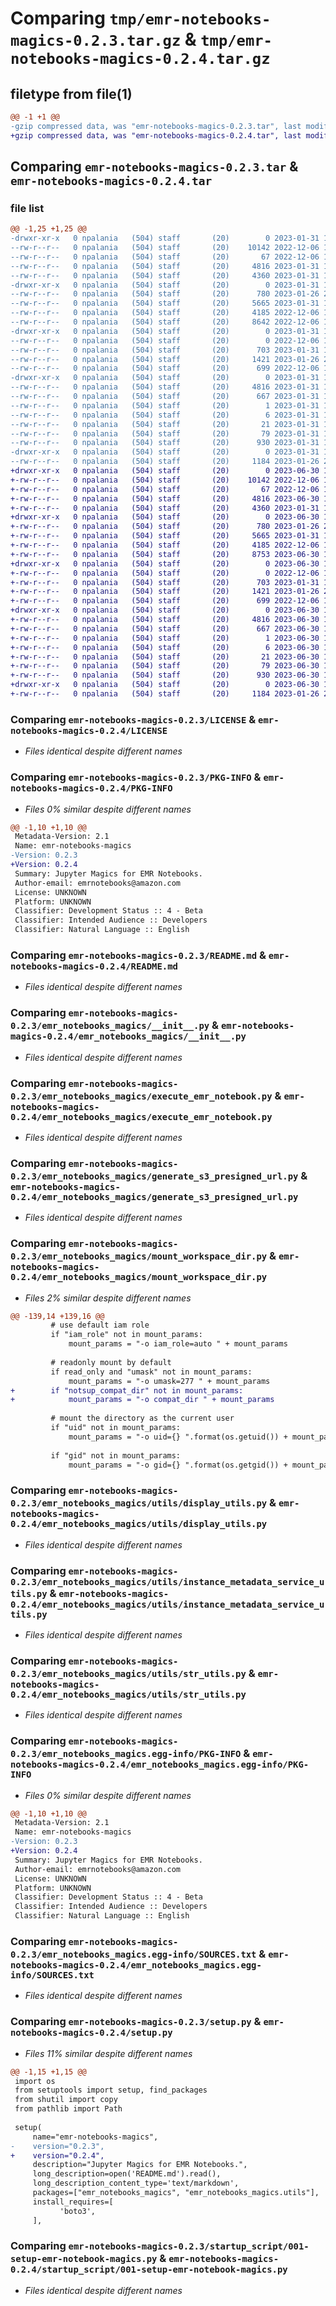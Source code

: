 # Comparing `tmp/emr-notebooks-magics-0.2.3.tar.gz` & `tmp/emr-notebooks-magics-0.2.4.tar.gz`

## filetype from file(1)

```diff
@@ -1 +1 @@
-gzip compressed data, was "emr-notebooks-magics-0.2.3.tar", last modified: Tue Jan 31 17:21:57 2023, max compression
+gzip compressed data, was "emr-notebooks-magics-0.2.4.tar", last modified: Fri Jun 30 19:20:25 2023, max compression
```

## Comparing `emr-notebooks-magics-0.2.3.tar` & `emr-notebooks-magics-0.2.4.tar`

### file list

```diff
@@ -1,25 +1,25 @@
-drwxr-xr-x   0 npalania   (504) staff       (20)        0 2023-01-31 17:21:57.448271 emr-notebooks-magics-0.2.3/
--rw-r--r--   0 npalania   (504) staff       (20)    10142 2022-12-06 16:40:00.000000 emr-notebooks-magics-0.2.3/LICENSE
--rw-r--r--   0 npalania   (504) staff       (20)       67 2022-12-06 16:40:00.000000 emr-notebooks-magics-0.2.3/NOTICE
--rw-r--r--   0 npalania   (504) staff       (20)     4816 2023-01-31 17:21:57.448339 emr-notebooks-magics-0.2.3/PKG-INFO
--rw-r--r--   0 npalania   (504) staff       (20)     4360 2023-01-31 17:16:02.000000 emr-notebooks-magics-0.2.3/README.md
-drwxr-xr-x   0 npalania   (504) staff       (20)        0 2023-01-31 17:21:57.446322 emr-notebooks-magics-0.2.3/emr_notebooks_magics/
--rw-r--r--   0 npalania   (504) staff       (20)      780 2023-01-26 23:33:00.000000 emr-notebooks-magics-0.2.3/emr_notebooks_magics/__init__.py
--rw-r--r--   0 npalania   (504) staff       (20)     5665 2023-01-31 17:03:33.000000 emr-notebooks-magics-0.2.3/emr_notebooks_magics/execute_emr_notebook.py
--rw-r--r--   0 npalania   (504) staff       (20)     4185 2022-12-06 16:40:00.000000 emr-notebooks-magics-0.2.3/emr_notebooks_magics/generate_s3_presigned_url.py
--rw-r--r--   0 npalania   (504) staff       (20)     8642 2022-12-06 16:41:11.000000 emr-notebooks-magics-0.2.3/emr_notebooks_magics/mount_workspace_dir.py
-drwxr-xr-x   0 npalania   (504) staff       (20)        0 2023-01-31 17:21:57.447825 emr-notebooks-magics-0.2.3/emr_notebooks_magics/utils/
--rw-r--r--   0 npalania   (504) staff       (20)        0 2022-12-06 16:40:00.000000 emr-notebooks-magics-0.2.3/emr_notebooks_magics/utils/__init__.py
--rw-r--r--   0 npalania   (504) staff       (20)      703 2023-01-31 17:03:33.000000 emr-notebooks-magics-0.2.3/emr_notebooks_magics/utils/display_utils.py
--rw-r--r--   0 npalania   (504) staff       (20)     1421 2023-01-26 23:32:27.000000 emr-notebooks-magics-0.2.3/emr_notebooks_magics/utils/instance_metadata_service_utils.py
--rw-r--r--   0 npalania   (504) staff       (20)      699 2022-12-06 16:40:00.000000 emr-notebooks-magics-0.2.3/emr_notebooks_magics/utils/str_utils.py
-drwxr-xr-x   0 npalania   (504) staff       (20)        0 2023-01-31 17:21:57.447100 emr-notebooks-magics-0.2.3/emr_notebooks_magics.egg-info/
--rw-r--r--   0 npalania   (504) staff       (20)     4816 2023-01-31 17:21:57.000000 emr-notebooks-magics-0.2.3/emr_notebooks_magics.egg-info/PKG-INFO
--rw-r--r--   0 npalania   (504) staff       (20)      667 2023-01-31 17:21:57.000000 emr-notebooks-magics-0.2.3/emr_notebooks_magics.egg-info/SOURCES.txt
--rw-r--r--   0 npalania   (504) staff       (20)        1 2023-01-31 17:21:57.000000 emr-notebooks-magics-0.2.3/emr_notebooks_magics.egg-info/dependency_links.txt
--rw-r--r--   0 npalania   (504) staff       (20)        6 2023-01-31 17:21:57.000000 emr-notebooks-magics-0.2.3/emr_notebooks_magics.egg-info/requires.txt
--rw-r--r--   0 npalania   (504) staff       (20)       21 2023-01-31 17:21:57.000000 emr-notebooks-magics-0.2.3/emr_notebooks_magics.egg-info/top_level.txt
--rw-r--r--   0 npalania   (504) staff       (20)       79 2023-01-31 17:21:57.448566 emr-notebooks-magics-0.2.3/setup.cfg
--rw-r--r--   0 npalania   (504) staff       (20)      930 2023-01-31 17:21:50.000000 emr-notebooks-magics-0.2.3/setup.py
-drwxr-xr-x   0 npalania   (504) staff       (20)        0 2023-01-31 17:21:57.448018 emr-notebooks-magics-0.2.3/startup_script/
--rw-r--r--   0 npalania   (504) staff       (20)     1184 2023-01-26 23:34:08.000000 emr-notebooks-magics-0.2.3/startup_script/001-setup-emr-notebook-magics.py
+drwxr-xr-x   0 npalania   (504) staff       (20)        0 2023-06-30 19:20:25.380069 emr-notebooks-magics-0.2.4/
+-rw-r--r--   0 npalania   (504) staff       (20)    10142 2022-12-06 16:40:00.000000 emr-notebooks-magics-0.2.4/LICENSE
+-rw-r--r--   0 npalania   (504) staff       (20)       67 2022-12-06 16:40:00.000000 emr-notebooks-magics-0.2.4/NOTICE
+-rw-r--r--   0 npalania   (504) staff       (20)     4816 2023-06-30 19:20:25.380137 emr-notebooks-magics-0.2.4/PKG-INFO
+-rw-r--r--   0 npalania   (504) staff       (20)     4360 2023-01-31 17:16:02.000000 emr-notebooks-magics-0.2.4/README.md
+drwxr-xr-x   0 npalania   (504) staff       (20)        0 2023-06-30 19:20:25.377935 emr-notebooks-magics-0.2.4/emr_notebooks_magics/
+-rw-r--r--   0 npalania   (504) staff       (20)      780 2023-01-26 23:33:00.000000 emr-notebooks-magics-0.2.4/emr_notebooks_magics/__init__.py
+-rw-r--r--   0 npalania   (504) staff       (20)     5665 2023-01-31 17:03:33.000000 emr-notebooks-magics-0.2.4/emr_notebooks_magics/execute_emr_notebook.py
+-rw-r--r--   0 npalania   (504) staff       (20)     4185 2022-12-06 16:40:00.000000 emr-notebooks-magics-0.2.4/emr_notebooks_magics/generate_s3_presigned_url.py
+-rw-r--r--   0 npalania   (504) staff       (20)     8753 2023-06-30 19:19:29.000000 emr-notebooks-magics-0.2.4/emr_notebooks_magics/mount_workspace_dir.py
+drwxr-xr-x   0 npalania   (504) staff       (20)        0 2023-06-30 19:20:25.379636 emr-notebooks-magics-0.2.4/emr_notebooks_magics/utils/
+-rw-r--r--   0 npalania   (504) staff       (20)        0 2022-12-06 16:40:00.000000 emr-notebooks-magics-0.2.4/emr_notebooks_magics/utils/__init__.py
+-rw-r--r--   0 npalania   (504) staff       (20)      703 2023-01-31 17:03:33.000000 emr-notebooks-magics-0.2.4/emr_notebooks_magics/utils/display_utils.py
+-rw-r--r--   0 npalania   (504) staff       (20)     1421 2023-01-26 23:32:27.000000 emr-notebooks-magics-0.2.4/emr_notebooks_magics/utils/instance_metadata_service_utils.py
+-rw-r--r--   0 npalania   (504) staff       (20)      699 2022-12-06 16:40:00.000000 emr-notebooks-magics-0.2.4/emr_notebooks_magics/utils/str_utils.py
+drwxr-xr-x   0 npalania   (504) staff       (20)        0 2023-06-30 19:20:25.378833 emr-notebooks-magics-0.2.4/emr_notebooks_magics.egg-info/
+-rw-r--r--   0 npalania   (504) staff       (20)     4816 2023-06-30 19:20:25.000000 emr-notebooks-magics-0.2.4/emr_notebooks_magics.egg-info/PKG-INFO
+-rw-r--r--   0 npalania   (504) staff       (20)      667 2023-06-30 19:20:25.000000 emr-notebooks-magics-0.2.4/emr_notebooks_magics.egg-info/SOURCES.txt
+-rw-r--r--   0 npalania   (504) staff       (20)        1 2023-06-30 19:20:25.000000 emr-notebooks-magics-0.2.4/emr_notebooks_magics.egg-info/dependency_links.txt
+-rw-r--r--   0 npalania   (504) staff       (20)        6 2023-06-30 19:20:25.000000 emr-notebooks-magics-0.2.4/emr_notebooks_magics.egg-info/requires.txt
+-rw-r--r--   0 npalania   (504) staff       (20)       21 2023-06-30 19:20:25.000000 emr-notebooks-magics-0.2.4/emr_notebooks_magics.egg-info/top_level.txt
+-rw-r--r--   0 npalania   (504) staff       (20)       79 2023-06-30 19:20:25.380387 emr-notebooks-magics-0.2.4/setup.cfg
+-rw-r--r--   0 npalania   (504) staff       (20)      930 2023-06-30 19:20:03.000000 emr-notebooks-magics-0.2.4/setup.py
+drwxr-xr-x   0 npalania   (504) staff       (20)        0 2023-06-30 19:20:25.379816 emr-notebooks-magics-0.2.4/startup_script/
+-rw-r--r--   0 npalania   (504) staff       (20)     1184 2023-01-26 23:34:08.000000 emr-notebooks-magics-0.2.4/startup_script/001-setup-emr-notebook-magics.py
```

### Comparing `emr-notebooks-magics-0.2.3/LICENSE` & `emr-notebooks-magics-0.2.4/LICENSE`

 * *Files identical despite different names*

### Comparing `emr-notebooks-magics-0.2.3/PKG-INFO` & `emr-notebooks-magics-0.2.4/PKG-INFO`

 * *Files 0% similar despite different names*

```diff
@@ -1,10 +1,10 @@
 Metadata-Version: 2.1
 Name: emr-notebooks-magics
-Version: 0.2.3
+Version: 0.2.4
 Summary: Jupyter Magics for EMR Notebooks.
 Author-email: emrnotebooks@amazon.com
 License: UNKNOWN
 Platform: UNKNOWN
 Classifier: Development Status :: 4 - Beta
 Classifier: Intended Audience :: Developers
 Classifier: Natural Language :: English
```

### Comparing `emr-notebooks-magics-0.2.3/README.md` & `emr-notebooks-magics-0.2.4/README.md`

 * *Files identical despite different names*

### Comparing `emr-notebooks-magics-0.2.3/emr_notebooks_magics/__init__.py` & `emr-notebooks-magics-0.2.4/emr_notebooks_magics/__init__.py`

 * *Files identical despite different names*

### Comparing `emr-notebooks-magics-0.2.3/emr_notebooks_magics/execute_emr_notebook.py` & `emr-notebooks-magics-0.2.4/emr_notebooks_magics/execute_emr_notebook.py`

 * *Files identical despite different names*

### Comparing `emr-notebooks-magics-0.2.3/emr_notebooks_magics/generate_s3_presigned_url.py` & `emr-notebooks-magics-0.2.4/emr_notebooks_magics/generate_s3_presigned_url.py`

 * *Files identical despite different names*

### Comparing `emr-notebooks-magics-0.2.3/emr_notebooks_magics/mount_workspace_dir.py` & `emr-notebooks-magics-0.2.4/emr_notebooks_magics/mount_workspace_dir.py`

 * *Files 2% similar despite different names*

```diff
@@ -139,14 +139,16 @@
         # use default iam role
         if "iam_role" not in mount_params:
             mount_params = "-o iam_role=auto " + mount_params
      
         # readonly mount by default
         if read_only and "umask" not in mount_params:
             mount_params = "-o umask=277 " + mount_params
+        if "notsup_compat_dir" not in mount_params:
+            mount_params = "-o compat_dir " + mount_params
 
         # mount the directory as the current user
         if "uid" not in mount_params:
             mount_params = "-o uid={} ".format(os.getuid()) + mount_params
 
         if "gid" not in mount_params:
             mount_params = "-o gid={} ".format(os.getgid()) + mount_params
```

### Comparing `emr-notebooks-magics-0.2.3/emr_notebooks_magics/utils/display_utils.py` & `emr-notebooks-magics-0.2.4/emr_notebooks_magics/utils/display_utils.py`

 * *Files identical despite different names*

### Comparing `emr-notebooks-magics-0.2.3/emr_notebooks_magics/utils/instance_metadata_service_utils.py` & `emr-notebooks-magics-0.2.4/emr_notebooks_magics/utils/instance_metadata_service_utils.py`

 * *Files identical despite different names*

### Comparing `emr-notebooks-magics-0.2.3/emr_notebooks_magics/utils/str_utils.py` & `emr-notebooks-magics-0.2.4/emr_notebooks_magics/utils/str_utils.py`

 * *Files identical despite different names*

### Comparing `emr-notebooks-magics-0.2.3/emr_notebooks_magics.egg-info/PKG-INFO` & `emr-notebooks-magics-0.2.4/emr_notebooks_magics.egg-info/PKG-INFO`

 * *Files 0% similar despite different names*

```diff
@@ -1,10 +1,10 @@
 Metadata-Version: 2.1
 Name: emr-notebooks-magics
-Version: 0.2.3
+Version: 0.2.4
 Summary: Jupyter Magics for EMR Notebooks.
 Author-email: emrnotebooks@amazon.com
 License: UNKNOWN
 Platform: UNKNOWN
 Classifier: Development Status :: 4 - Beta
 Classifier: Intended Audience :: Developers
 Classifier: Natural Language :: English
```

### Comparing `emr-notebooks-magics-0.2.3/emr_notebooks_magics.egg-info/SOURCES.txt` & `emr-notebooks-magics-0.2.4/emr_notebooks_magics.egg-info/SOURCES.txt`

 * *Files identical despite different names*

### Comparing `emr-notebooks-magics-0.2.3/setup.py` & `emr-notebooks-magics-0.2.4/setup.py`

 * *Files 11% similar despite different names*

```diff
@@ -1,15 +1,15 @@
 import os
 from setuptools import setup, find_packages
 from shutil import copy
 from pathlib import Path
 
 setup(
     name="emr-notebooks-magics",
-    version="0.2.3",
+    version="0.2.4",
     description="Jupyter Magics for EMR Notebooks.",
     long_description=open('README.md').read(),
     long_description_content_type='text/markdown',
     packages=["emr_notebooks_magics", "emr_notebooks_magics.utils"],
     install_requires=[
           'boto3',
     ],
```

### Comparing `emr-notebooks-magics-0.2.3/startup_script/001-setup-emr-notebook-magics.py` & `emr-notebooks-magics-0.2.4/startup_script/001-setup-emr-notebook-magics.py`

 * *Files identical despite different names*

